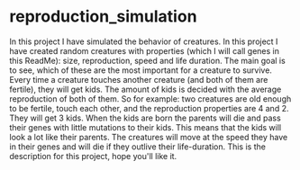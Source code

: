 # reproduction_simulation

In this project I have simulated the behavior of creatures. In this project I have created random creatures with properties (which I will call genes in this ReadMe): size, reproduction, speed and life duration. The main goal is to see, which of these are the most important for a creature to survive. Every time a creature touches another creature (and both of them are fertile), they will get kids. The amount of kids is decided with the average reproduction of both of them. So for example: two creatures are old enough to be fertile, touch each other, and the reproduction properties are 4 and 2. They will get 3 kids. When the kids are born the parents will die and pass their genes with little mutations to their kids. This means that the kids will look a lot like their parents. The creatures will move at the speed they have in their genes and will die if they outlive their life-duration. This is the description for this project, hope you'll like it.
